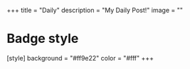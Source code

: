 +++
title = "Daily"
description = "My Daily Post!"
image = ""

# Badge style
[style]
    background = "#ff9e22"
    color =  "#fff"
+++